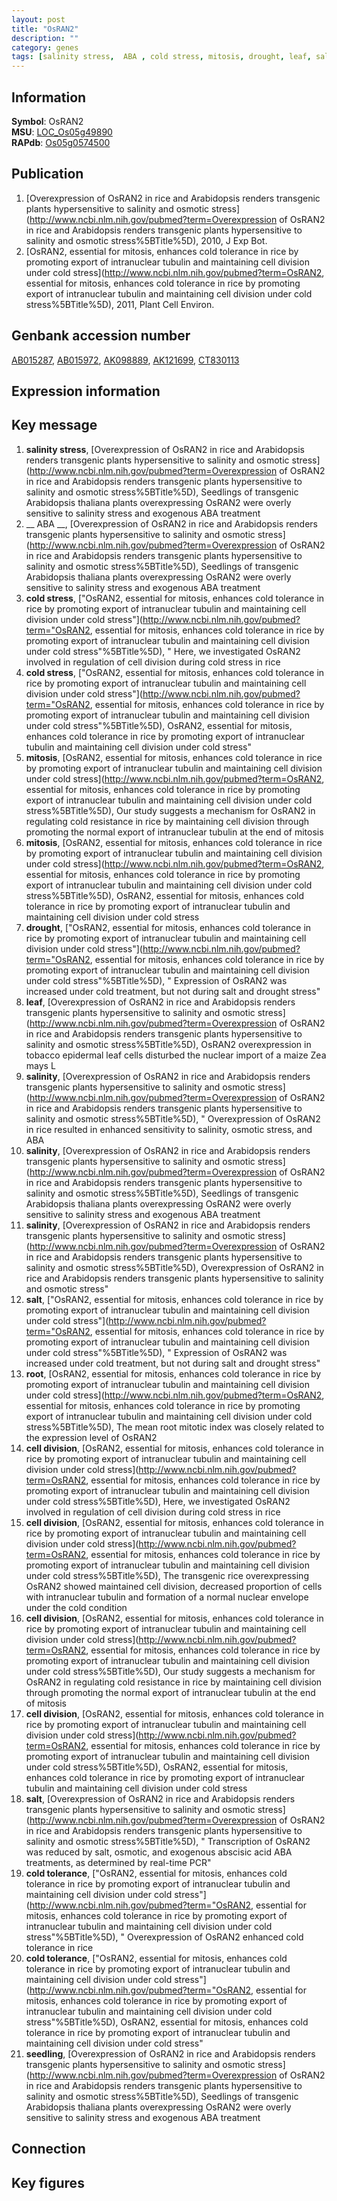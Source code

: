 ```yaml
---
layout: post
title: "OsRAN2"
description: ""
category: genes
tags: [salinity stress,  ABA , cold stress, mitosis, drought, leaf, salinity, salt, root, cell division, cold tolerance, seedling]
---
```


## Information
__Symbol__: OsRAN2  
__MSU__: [LOC_Os05g49890](http://rice.plantbiology.msu.edu/cgi-bin/ORF_infopage.cgi?orf=LOC_Os05g49890)  
__RAPdb__: [Os05g0574500](http://rapdb.dna.affrc.go.jp/viewer/gbrowse_details/irgsp1?name=Os05g0574500)  

## Publication
1. [Overexpression of OsRAN2 in rice and Arabidopsis renders transgenic plants hypersensitive to salinity and osmotic stress](http://www.ncbi.nlm.nih.gov/pubmed?term=Overexpression of OsRAN2 in rice and Arabidopsis renders transgenic plants hypersensitive to salinity and osmotic stress%5BTitle%5D), 2010, J Exp Bot.
2. [OsRAN2, essential for mitosis, enhances cold tolerance in rice by promoting export of intranuclear tubulin and maintaining cell division under cold stress](http://www.ncbi.nlm.nih.gov/pubmed?term=OsRAN2, essential for mitosis, enhances cold tolerance in rice by promoting export of intranuclear tubulin and maintaining cell division under cold stress%5BTitle%5D), 2011, Plant Cell Environ.

## Genbank accession number
[AB015287](http://www.ncbi.nlm.nih.gov/nuccore/AB015287), [AB015972](http://www.ncbi.nlm.nih.gov/nuccore/AB015972), [AK098889](http://www.ncbi.nlm.nih.gov/nuccore/AK098889), [AK121699](http://www.ncbi.nlm.nih.gov/nuccore/AK121699), [CT830113](http://www.ncbi.nlm.nih.gov/nuccore/CT830113)  

## Expression information

## Key message
1. __salinity stress__, [Overexpression of OsRAN2 in rice and Arabidopsis renders transgenic plants hypersensitive to salinity and osmotic stress](http://www.ncbi.nlm.nih.gov/pubmed?term=Overexpression of OsRAN2 in rice and Arabidopsis renders transgenic plants hypersensitive to salinity and osmotic stress%5BTitle%5D),  Seedlings of transgenic Arabidopsis thaliana plants overexpressing OsRAN2 were overly sensitive to salinity stress and exogenous ABA treatment
2. __ ABA __, [Overexpression of OsRAN2 in rice and Arabidopsis renders transgenic plants hypersensitive to salinity and osmotic stress](http://www.ncbi.nlm.nih.gov/pubmed?term=Overexpression of OsRAN2 in rice and Arabidopsis renders transgenic plants hypersensitive to salinity and osmotic stress%5BTitle%5D),  Seedlings of transgenic Arabidopsis thaliana plants overexpressing OsRAN2 were overly sensitive to salinity stress and exogenous ABA treatment
3. __cold stress__, ["OsRAN2, essential for mitosis, enhances cold tolerance in rice by promoting export of intranuclear tubulin and maintaining cell division under cold stress"](http://www.ncbi.nlm.nih.gov/pubmed?term="OsRAN2, essential for mitosis, enhances cold tolerance in rice by promoting export of intranuclear tubulin and maintaining cell division under cold stress"%5BTitle%5D), " Here, we investigated OsRAN2 involved in regulation of cell division during cold stress in rice
4. __cold stress__, ["OsRAN2, essential for mitosis, enhances cold tolerance in rice by promoting export of intranuclear tubulin and maintaining cell division under cold stress"](http://www.ncbi.nlm.nih.gov/pubmed?term="OsRAN2, essential for mitosis, enhances cold tolerance in rice by promoting export of intranuclear tubulin and maintaining cell division under cold stress"%5BTitle%5D), OsRAN2, essential for mitosis, enhances cold tolerance in rice by promoting export of intranuclear tubulin and maintaining cell division under cold stress"
5. __mitosis__, [OsRAN2, essential for mitosis, enhances cold tolerance in rice by promoting export of intranuclear tubulin and maintaining cell division under cold stress](http://www.ncbi.nlm.nih.gov/pubmed?term=OsRAN2, essential for mitosis, enhances cold tolerance in rice by promoting export of intranuclear tubulin and maintaining cell division under cold stress%5BTitle%5D),  Our study suggests a mechanism for OsRAN2 in regulating cold resistance in rice by maintaining cell division through promoting the normal export of intranuclear tubulin at the end of mitosis
6. __mitosis__, [OsRAN2, essential for mitosis, enhances cold tolerance in rice by promoting export of intranuclear tubulin and maintaining cell division under cold stress](http://www.ncbi.nlm.nih.gov/pubmed?term=OsRAN2, essential for mitosis, enhances cold tolerance in rice by promoting export of intranuclear tubulin and maintaining cell division under cold stress%5BTitle%5D), OsRAN2, essential for mitosis, enhances cold tolerance in rice by promoting export of intranuclear tubulin and maintaining cell division under cold stress
7. __drought__, ["OsRAN2, essential for mitosis, enhances cold tolerance in rice by promoting export of intranuclear tubulin and maintaining cell division under cold stress"](http://www.ncbi.nlm.nih.gov/pubmed?term="OsRAN2, essential for mitosis, enhances cold tolerance in rice by promoting export of intranuclear tubulin and maintaining cell division under cold stress"%5BTitle%5D), " Expression of OsRAN2 was increased under cold treatment, but not during salt and drought stress"
8. __leaf__, [Overexpression of OsRAN2 in rice and Arabidopsis renders transgenic plants hypersensitive to salinity and osmotic stress](http://www.ncbi.nlm.nih.gov/pubmed?term=Overexpression of OsRAN2 in rice and Arabidopsis renders transgenic plants hypersensitive to salinity and osmotic stress%5BTitle%5D),  OsRAN2 overexpression in tobacco epidermal leaf cells disturbed the nuclear import of a maize Zea mays L
9. __salinity__, [Overexpression of OsRAN2 in rice and Arabidopsis renders transgenic plants hypersensitive to salinity and osmotic stress](http://www.ncbi.nlm.nih.gov/pubmed?term=Overexpression of OsRAN2 in rice and Arabidopsis renders transgenic plants hypersensitive to salinity and osmotic stress%5BTitle%5D), " Overexpression of OsRAN2 in rice resulted in enhanced sensitivity to salinity, osmotic stress, and ABA
10. __salinity__, [Overexpression of OsRAN2 in rice and Arabidopsis renders transgenic plants hypersensitive to salinity and osmotic stress](http://www.ncbi.nlm.nih.gov/pubmed?term=Overexpression of OsRAN2 in rice and Arabidopsis renders transgenic plants hypersensitive to salinity and osmotic stress%5BTitle%5D),  Seedlings of transgenic Arabidopsis thaliana plants overexpressing OsRAN2 were overly sensitive to salinity stress and exogenous ABA treatment
11. __salinity__, [Overexpression of OsRAN2 in rice and Arabidopsis renders transgenic plants hypersensitive to salinity and osmotic stress](http://www.ncbi.nlm.nih.gov/pubmed?term=Overexpression of OsRAN2 in rice and Arabidopsis renders transgenic plants hypersensitive to salinity and osmotic stress%5BTitle%5D), Overexpression of OsRAN2 in rice and Arabidopsis renders transgenic plants hypersensitive to salinity and osmotic stress"
12. __salt__, ["OsRAN2, essential for mitosis, enhances cold tolerance in rice by promoting export of intranuclear tubulin and maintaining cell division under cold stress"](http://www.ncbi.nlm.nih.gov/pubmed?term="OsRAN2, essential for mitosis, enhances cold tolerance in rice by promoting export of intranuclear tubulin and maintaining cell division under cold stress"%5BTitle%5D), " Expression of OsRAN2 was increased under cold treatment, but not during salt and drought stress"
13. __root__, [OsRAN2, essential for mitosis, enhances cold tolerance in rice by promoting export of intranuclear tubulin and maintaining cell division under cold stress](http://www.ncbi.nlm.nih.gov/pubmed?term=OsRAN2, essential for mitosis, enhances cold tolerance in rice by promoting export of intranuclear tubulin and maintaining cell division under cold stress%5BTitle%5D),  The mean root mitotic index was closely related to the expression level of OsRAN2
14. __cell division__, [OsRAN2, essential for mitosis, enhances cold tolerance in rice by promoting export of intranuclear tubulin and maintaining cell division under cold stress](http://www.ncbi.nlm.nih.gov/pubmed?term=OsRAN2, essential for mitosis, enhances cold tolerance in rice by promoting export of intranuclear tubulin and maintaining cell division under cold stress%5BTitle%5D),  Here, we investigated OsRAN2 involved in regulation of cell division during cold stress in rice
15. __cell division__, [OsRAN2, essential for mitosis, enhances cold tolerance in rice by promoting export of intranuclear tubulin and maintaining cell division under cold stress](http://www.ncbi.nlm.nih.gov/pubmed?term=OsRAN2, essential for mitosis, enhances cold tolerance in rice by promoting export of intranuclear tubulin and maintaining cell division under cold stress%5BTitle%5D),  The transgenic rice overexpressing OsRAN2 showed maintained cell division, decreased proportion of cells with intranuclear tubulin and formation of a normal nuclear envelope under the cold condition
16. __cell division__, [OsRAN2, essential for mitosis, enhances cold tolerance in rice by promoting export of intranuclear tubulin and maintaining cell division under cold stress](http://www.ncbi.nlm.nih.gov/pubmed?term=OsRAN2, essential for mitosis, enhances cold tolerance in rice by promoting export of intranuclear tubulin and maintaining cell division under cold stress%5BTitle%5D),  Our study suggests a mechanism for OsRAN2 in regulating cold resistance in rice by maintaining cell division through promoting the normal export of intranuclear tubulin at the end of mitosis
17. __cell division__, [OsRAN2, essential for mitosis, enhances cold tolerance in rice by promoting export of intranuclear tubulin and maintaining cell division under cold stress](http://www.ncbi.nlm.nih.gov/pubmed?term=OsRAN2, essential for mitosis, enhances cold tolerance in rice by promoting export of intranuclear tubulin and maintaining cell division under cold stress%5BTitle%5D), OsRAN2, essential for mitosis, enhances cold tolerance in rice by promoting export of intranuclear tubulin and maintaining cell division under cold stress
18. __salt__, [Overexpression of OsRAN2 in rice and Arabidopsis renders transgenic plants hypersensitive to salinity and osmotic stress](http://www.ncbi.nlm.nih.gov/pubmed?term=Overexpression of OsRAN2 in rice and Arabidopsis renders transgenic plants hypersensitive to salinity and osmotic stress%5BTitle%5D), " Transcription of OsRAN2 was reduced by salt, osmotic, and exogenous abscisic acid ABA treatments, as determined by real-time PCR"
19. __cold tolerance__, ["OsRAN2, essential for mitosis, enhances cold tolerance in rice by promoting export of intranuclear tubulin and maintaining cell division under cold stress"](http://www.ncbi.nlm.nih.gov/pubmed?term="OsRAN2, essential for mitosis, enhances cold tolerance in rice by promoting export of intranuclear tubulin and maintaining cell division under cold stress"%5BTitle%5D), " Overexpression of OsRAN2 enhanced cold tolerance in rice
20. __cold tolerance__, ["OsRAN2, essential for mitosis, enhances cold tolerance in rice by promoting export of intranuclear tubulin and maintaining cell division under cold stress"](http://www.ncbi.nlm.nih.gov/pubmed?term="OsRAN2, essential for mitosis, enhances cold tolerance in rice by promoting export of intranuclear tubulin and maintaining cell division under cold stress"%5BTitle%5D), OsRAN2, essential for mitosis, enhances cold tolerance in rice by promoting export of intranuclear tubulin and maintaining cell division under cold stress"
21. __seedling__, [Overexpression of OsRAN2 in rice and Arabidopsis renders transgenic plants hypersensitive to salinity and osmotic stress](http://www.ncbi.nlm.nih.gov/pubmed?term=Overexpression of OsRAN2 in rice and Arabidopsis renders transgenic plants hypersensitive to salinity and osmotic stress%5BTitle%5D),  Seedlings of transgenic Arabidopsis thaliana plants overexpressing OsRAN2 were overly sensitive to salinity stress and exogenous ABA treatment

## Connection

## Key figures



